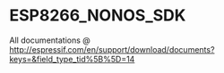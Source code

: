 # ESP8266_NONOS_SDK

All documentations @ http://espressif.com/en/support/download/documents?keys=&field_type_tid%5B%5D=14
